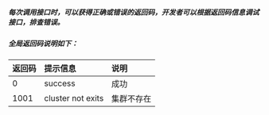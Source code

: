 ##### 每次调用接口时，可以获得正确或错误的返回码，开发者可以根据返回码信息调试接口，排查错误。

##### 全局返回码说明如下：

返回码        | 提示信息                                           | 说明
:------------ | :-------------------------------------------------| :-----------------------------------------
0             | success                                           | 成功
1001          | cluster not exits                                 | 集群不存在

